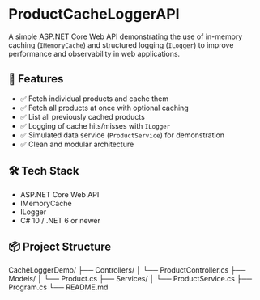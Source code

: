 # ProductCacheLoggerAPI
A simple ASP.NET Core Web API demonstrating the use of in-memory caching (`IMemoryCache`) and structured logging (`ILogger`) to improve performance and observability in web applications.

## 🚀 Features
- ✅ Fetch individual products and cache them
- ✅ Fetch all products at once with optional caching
- ✅ List all previously cached products
- ✅ Logging of cache hits/misses with `ILogger`
- ✅ Simulated data service (`ProductService`) for demonstration
- ✅ Clean and modular architecture

## 🛠️ Tech Stack
- ASP.NET Core Web API
- IMemoryCache
- ILogger
- C# 10 / .NET 6 or newer

## 📦 Project Structure
CacheLoggerDemo/
├── Controllers/
│ └── ProductController.cs
├── Models/
│ └── Product.cs
├── Services/
│ └── ProductService.cs
├── Program.cs
└── README.md

